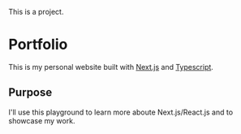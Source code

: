 This is a  project.

# Portfolio

This is my personal website built with [Next.js](https://nextjs.org/) and [Typescript](https://www.typescriptlang.org/).

## Purpose

I'll use this playground to learn more aboute Next.js/React.js and to showcase my work.